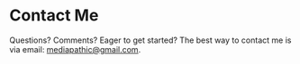 # Contact Me

Questions? Comments? Eager to get started? The best way to contact me is via email: [mediapathic@gmail.com](mailto:mediapathic@gmail.com). 